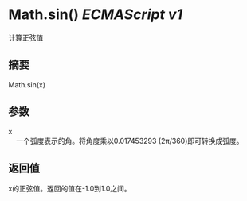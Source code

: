# Math.sin() _ECMAScript v1_

计算正弦值

## 摘要

Math.sin(x)

## 参数

x  
    一个弧度表示的角。将角度乘以0.017453293 (2π/360)即可转换成弧度。

## 返回值

x的正弦值。返回的值在-1.0到1.0之间。

